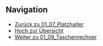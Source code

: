 ## Navigation


* [Zurück zu 01_07_Platzhalter](../01_07_Platzhalter/index.html)
* [Hoch zur Übersicht](../index.html)  
* [Weiter zu 01_09_Taschenrechner](../01_09_Taschenrechner/index.html)


